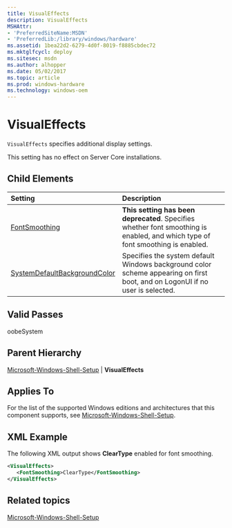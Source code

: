 ```yaml
---
title: VisualEffects
description: VisualEffects
MSHAttr:
- 'PreferredSiteName:MSDN'
- 'PreferredLib:/library/windows/hardware'
ms.assetid: 1bea22d2-6279-4d0f-8019-f8885cbdec72
ms.mktglfcycl: deploy
ms.sitesec: msdn
ms.author: alhopper
ms.date: 05/02/2017
ms.topic: article
ms.prod: windows-hardware
ms.technology: windows-oem
---
```

# VisualEffects

`VisualEffects` specifies additional display settings.

This setting has no effect on Server Core installations.

## Child Elements

| Setting                 | Description                                                                           |
|:------------------------|:--------------------------------------------------------------------------------------|
| [FontSmoothing](microsoft-windows-shell-setup-visualeffects-fontsmoothing.md) | **This setting has been deprecated**. Specifies whether font smoothing is enabled, and which type of font smoothing is enabled. |
| [SystemDefaultBackgroundColor](microsoft-windows-shell-setup-visualeffects-systemdefaultbackgroundcolor.md) | Specifies the system default Windows background color scheme appearing on first boot, and on LogonUI if no user is selected. |

## Valid Passes

oobeSystem

## Parent Hierarchy

[Microsoft-Windows-Shell-Setup](microsoft-windows-shell-setup.md) | **VisualEffects**

## Applies To

For the list of the supported Windows editions and architectures that this component supports, see [Microsoft-Windows-Shell-Setup](microsoft-windows-shell-setup.md).

## XML Example

The following XML output shows **ClearType** enabled for font smoothing.

```XML
<VisualEffects>
   <FontSmoothing>ClearType</FontSmoothing>
</VisualEffects>
```

## Related topics

[Microsoft-Windows-Shell-Setup](microsoft-windows-shell-setup.md)